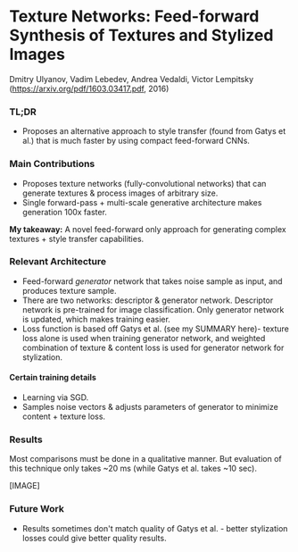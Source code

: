 # Texture Networks: Feed-forward Synthesis of Textures and Stylized Images

Dmitry Ulyanov, Vadim Lebedev, Andrea Vedaldi, Victor Lempitsky
(https://arxiv.org/pdf/1603.03417.pdf, 2016)

### TL;DR
- Proposes an alternative approach to style transfer (found from Gatys et al.) that is much faster by using compact feed-forward CNNs.

### Main Contributions
- Proposes texture networks (fully-convolutional networks) that can generate textures & process images of arbitrary size.
- Single forward-pass + multi-scale generative architecture makes generation 100x faster.

**My takeaway:** A novel feed-forward only approach for generating complex textures + style transfer capabilities.


### Relevant Architecture
- Feed-forward *generator* network that takes noise sample as input, and produces texture sample.
- There are two networks: descriptor & generator network. Descriptor network is pre-trained for image classification. Only generator network is updated, which makes training easier.
- Loss function is based off Gatys et al. (see my SUMMARY here)- texture loss alone is used when training generator network, and weighted combination of texture & content loss is used for generator network for stylization.

#### Certain training details
- Learning via SGD.
- Samples noise vectors & adjusts parameters of generator to minimize content + texture loss.

### Results
Most comparisons must be done in a qualitative manner. But evaluation of this technique only takes ~20 ms (while Gatys et al. takes ~10 sec).

[IMAGE]
### Future Work
- Results sometimes don't match quality of Gatys et al. - better stylization losses could give better quality results.
